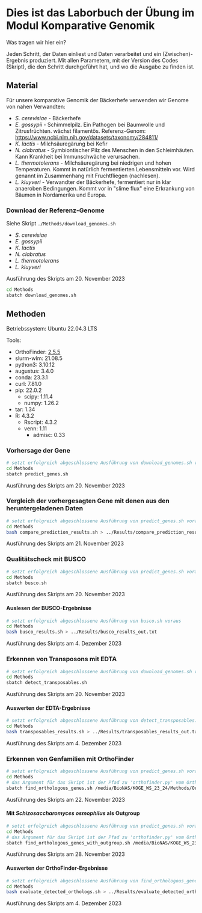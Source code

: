 # Dies ist das Laborbuch der Übung im Modul Komparative Genomik

Was tragen wir hier ein?

Jeden Schritt, der Daten einliest und Daten verarbeitet und ein
(Zwischen)-Ergebnis produziert. Mit allen Parametern, mit der Version des Codes
(Skript), die den Schritt durchgeführt hat, und wo die Ausgabe zu finden ist.

## Material

Für unsere komparative Genomik der Bäckerhefe verwenden wir Genome von nahen
Verwandten:

- _S. cerevisiae_ - Bäckerhefe
- _E. gossypii_ - Schimmelpilz. Ein Pathogen bei Baumwolle und Zitrusfrüchten.
  wächst filamentös.
  Referenz-Genom: https://www.ncbi.nlm.nih.gov/datasets/taxonomy/284811/
- _K. lactis_ - Milchsäuregärung bei Kefir
- _N. clabratus_ - Symbiontischer Pilz des Menschen in den Schleimhäuten. Kann
  Krankheit bei Immunschwäche verursachen.
- _L. thermotolerans_ - Milchsäuregärung bei niedrigen und hohen Temperaturen.
  Kommt in natürlich fermentierten Lebensmitteln vor. Wird genannt im
  Zusammenhang mit Fruchtfliegen (nachlesen).
- _L. kluyveri_ - Verwandter der Bäckerhefe, fermentiert nur in klar anaeroben
  Bedingungen. Kommt vor in "slime flux" eine Erkrankung von Bäumen in Nordamerika
  und Europa.

### Download der Referenz-Genome

Siehe Skript `./Methods/download_genomes.sh`

- _S. cerevisiae_
- _E. gossypii_
- _K. lactis_
- _N. clabratus_
- _L. thermotolerans_
- _L. kluyveri_

Ausführung des Skripts am 20. November 2023
```sh
cd Methods
sbatch download_genomes.sh
```

## Methoden
Betriebssystem: Ubuntu 22.04.3 LTS

Tools:
 - OrthoFinder: [2.5.5](https://github.com/davidemms/OrthoFinder/archive/refs/tags/2.5.5.tar.gz)
 - slurm-wlm: 21.08.5
 - python3: 3.10.12
 - augustus: 3.4.0
 - conda: 23.3.1
 - curl: 7.81.0
 - pip: 22.0.2
   - scipy: 1.11.4
   - numpy: 1.26.2
 - tar: 1.34
 - R: 4.3.2
   - Rscript: 4.3.2
   - venn: 1.11
     - admisc: 0.33

### Vorhersage der Gene
```sh
# setzt erfolgreich abgeschlossene Ausführung von download_genomes.sh voraus
cd Methods
sbatch predict_genes.sh
```
Ausführung des Skripts am 20. November 2023

### Vergleich der vorhergesagten Gene mit denen aus den heruntergeladenen Daten
```sh
# setzt erfolgreich abgeschlossene Ausführung von predict_genes.sh voraus
cd Methods
bash compare_prediction_results.sh > ../Results/compare_prediction_results_out.txt
```
Ausführung des Skripts am 21. November 2023

### Qualitätscheck mit BUSCO
```sh
# setzt erfolgreich abgeschlossene Ausführung von predict_genes.sh voraus
cd Methods
sbatch busco.sh
```
Ausführung des Skripts am 20. November 2023

#### Auslesen der BUSCO-Ergebnisse
```sh
# setzt erfolgreich abgeschlossene Ausführung von busco.sh voraus
cd Methods
bash busco_results.sh > ../Results/busco_results_out.txt
```
Ausführung des Skripts am 4. Dezember 2023

### Erkennen von Transposons mit EDTA
```sh
# setzt erfolgreich abgeschlossene Ausführung von download_genomes.sh voraus
cd Methods
sbatch detect_transposables.sh
```
Ausführung des Skripts am 20. November 2023

#### Auswerten der EDTA-Ergebnisse
```sh
# setzt erfolgreich abgeschlossene Ausführung von detect_transposables.sh voraus
cd Methods
bash transposables_results.sh > ../Results/transposables_results_out.txt
```
Ausführung des Skripts am 4. Dezember 2023

### Erkennen von Genfamilien mit OrthoFinder
```sh
# setzt erfolgreich abgeschlossene Ausführung von predict_genes.sh voraus
cd Methods
# das Argument für das Skript ist der Pfad zu 'orthofinder.py' vom OrthoFinder tool
sbatch find_orthologous_genes.sh /media/BioNAS/KOGE_WS_23_24/Methods/OrthoFinder-2.5.5/orthofinder.py
```
Ausführung des Skripts am 22. November 2023

#### Mit _Schizosaccharomyces osmophilus_ als Outgroup
```sh
# setzt erfolgreich abgeschlossene Ausführung von predict_genes.sh voraus
cd Methods
# das Argument für das Skript ist der Pfad zu 'orthofinder.py' vom OrthoFinder tool
sbatch find_orthologous_genes_with_outgroup.sh /media/BioNAS/KOGE_WS_23_24/Methods/OrthoFinder-2.5.5/orthofinder.py
```
Ausführung des Skripts am 28. November 2023

#### Auswerten der OrthoFinder-Ergebnisse
```sh
# setzt erfolgreich abgeschlossene Ausführung von find_orthologous_genes.sh und find_orthologous_genes_with_outgroup.sh voraus
cd Methods
bash evaluate_detected_orthologs.sh > ../Results/evaluate_detected_orthologs_out.txt
```
Ausführung des Skripts am 4. Dezember 2023